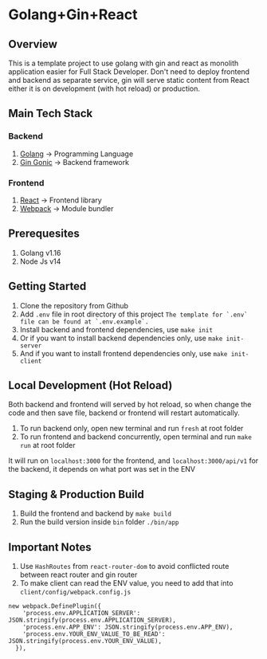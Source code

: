 # Golang+Gin+React

## Overview
This is a template project to use golang with gin and react as monolith application easier for Full Stack Developer. Don't need to deploy frontend and backend as separate service, gin will serve static content from React either it is on development (with hot reload) or production.

## Main Tech Stack
### Backend
1. [Golang](https://golang.org/) -> Programming Language
2. [Gin Gonic](https://github.com/gin-gonic) -> Backend framework

### Frontend
1. [React](https://reactjs.org/) -> Frontend library
2. [Webpack](https://webpack.js.org/) -> Module bundler

## Prerequesites
1. Golang v1.16
2. Node Js v14

## Getting Started
1. Clone the repository from Github
2. Add `.env` file in root directory of this project
```The template for `.env` file can be found at `.env.example`.```
3. Install backend and frontend dependencies, use
```make init```
4. Or if you want to install backend dependencies only, use ```make init-server```
5. And if you want to install frontend dependencies only, use ```make init-client```

## Local Development (Hot Reload)
Both backend and frontend will served by hot reload, so when change the code and then save file, backend or frontend will restart automatically.
1. To run backend only, open new terminal and run ```fresh``` at root folder
2. To run frontend and backend concurrently, open terminal and run ```make run``` at root folder

It will run on `localhost:3000` for the frontend, and `localhost:3000/api/v1` for the backend, it depends on what port was set in the ENV

## Staging & Production Build
1. Build the frontend and backend by ```make build```
2. Run the build version inside `bin` folder
```./bin/app```

## Important Notes
1. Use `HashRoutes` from `react-router-dom` to avoid conflicted route between react router and gin router
2. To make client can read the ENV value, you need to add that into `client/config/webpack.config.js`
```
new webpack.DefinePlugin({
    'process.env.APPLICATION_SERVER': JSON.stringify(process.env.APPLICATION_SERVER),
    'process.env.APP_ENV': JSON.stringify(process.env.APP_ENV),
    'process.env.YOUR_ENV_VALUE_TO_BE_READ': JSON.stringify(process.env.YOUR_ENV_VALUE),
  }),
```
